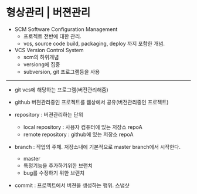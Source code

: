 # 형상관리 | 버젼관리

* SCM Software Configuration Management
    * 프로젝트 전반에 대한 관리.
    * vcs, source code build, packaging, deploy 까지 포함한 개념.
* VCS Version Control System
    * scm의 하위개념
    * versiong에 집중
    * subversion, git 프로그램등을 사용


---

* git vcs에 해당하는 프로그램(버전관리해줌)
* github 버젼관리중인 프로젝트를 웹상에서 공유(버전관리중인 프로젝트)

* repository : 버젼관리하는 단위
    * local repository : 사용자 컴퓨터에 있는 저장소 repoA
    * remote repository : github에 있는 저장소 repoA

* branch : 작업의 주체. 저장소내에 기본적으로 master branch에서 시작한다.
    * master
    * 특정기능을 추가하기위한 브랜치
    * bug를 수정하기 위한 브랜치
* commit : 프로젝트에서 버젼을 생성하는 행위. 스냅샷


























